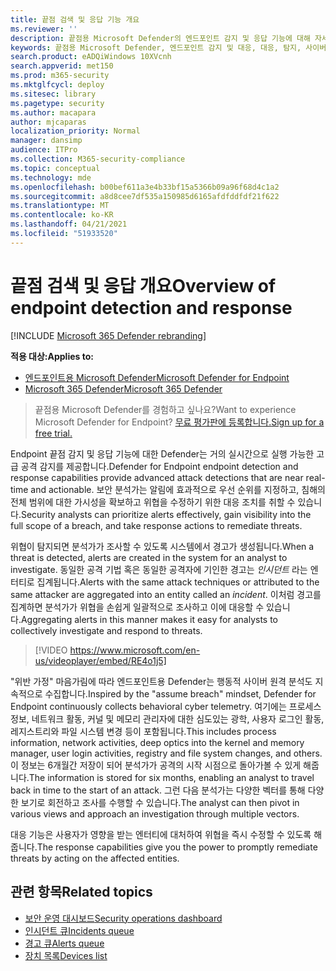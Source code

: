 ```yaml
---
title: 끝점 검색 및 응답 기능 개요
ms.reviewer: ''
description: 끝점용 Microsoft Defender의 엔드포인트 감지 및 응답 기능에 대해 자세히 알아보시고
keywords: 끝점용 Microsoft Defender, 엔드포인트 감지 및 대응, 대응, 탐지, 사이버 보안, 보호
search.product: eADQiWindows 10XVcnh
search.appverid: met150
ms.prod: m365-security
ms.mktglfcycl: deploy
ms.sitesec: library
ms.pagetype: security
ms.author: macapara
author: mjcaparas
localization_priority: Normal
manager: dansimp
audience: ITPro
ms.collection: M365-security-compliance
ms.topic: conceptual
ms.technology: mde
ms.openlocfilehash: b00bef611a3e4b33bf15a5366b09a96f68d4c1a2
ms.sourcegitcommit: a8d8cee7df535a150985d6165afdfddfdf21f622
ms.translationtype: MT
ms.contentlocale: ko-KR
ms.lasthandoff: 04/21/2021
ms.locfileid: "51933520"
---
```

# <a name="overview-of-endpoint-detection-and-response"></a><span data-ttu-id="2faf8-104">끝점 검색 및 응답 개요</span><span class="sxs-lookup"><span data-stu-id="2faf8-104">Overview of endpoint detection and response</span></span>

[!INCLUDE [Microsoft 365 Defender rebranding](../../includes/microsoft-defender.md)]


<span data-ttu-id="2faf8-105">**적용 대상:**</span><span class="sxs-lookup"><span data-stu-id="2faf8-105">**Applies to:**</span></span>
- [<span data-ttu-id="2faf8-106">엔드포인트용 Microsoft Defender</span><span class="sxs-lookup"><span data-stu-id="2faf8-106">Microsoft Defender for Endpoint</span></span>](https://go.microsoft.com/fwlink/p/?linkid=2154037)
- [<span data-ttu-id="2faf8-107">Microsoft 365 Defender</span><span class="sxs-lookup"><span data-stu-id="2faf8-107">Microsoft 365 Defender</span></span>](https://go.microsoft.com/fwlink/?linkid=2118804)

> <span data-ttu-id="2faf8-108">끝점용 Microsoft Defender를 경험하고 싶나요?</span><span class="sxs-lookup"><span data-stu-id="2faf8-108">Want to experience Microsoft Defender for Endpoint?</span></span> [<span data-ttu-id="2faf8-109">무료 평가판에 등록합니다.</span><span class="sxs-lookup"><span data-stu-id="2faf8-109">Sign up for a free trial.</span></span>](https://www.microsoft.com/microsoft-365/windows/microsoft-defender-atp?ocid=docs-wdatp-exposedapis-abovefoldlink)

<span data-ttu-id="2faf8-110">Endpoint 끝점 감지 및 응답 기능에 대한 Defender는 거의 실시간으로 실행 가능한 고급 공격 감지를 제공합니다.</span><span class="sxs-lookup"><span data-stu-id="2faf8-110">Defender for Endpoint endpoint detection and response capabilities provide advanced attack detections that are near real-time and actionable.</span></span> <span data-ttu-id="2faf8-111">보안 분석가는 알림에 효과적으로 우선 순위를 지정하고, 침해의 전체 범위에 대한 가시성을 확보하고 위협을 수정하기 위한 대응 조치를 취할 수 있습니다.</span><span class="sxs-lookup"><span data-stu-id="2faf8-111">Security analysts can prioritize alerts effectively, gain visibility into the full scope of a breach, and take response actions to remediate threats.</span></span>

<span data-ttu-id="2faf8-112">위협이 탐지되면 분석가가 조사할 수 있도록 시스템에서 경고가 생성됩니다.</span><span class="sxs-lookup"><span data-stu-id="2faf8-112">When a threat is detected, alerts are created in the system for an analyst to investigate.</span></span> <span data-ttu-id="2faf8-113">동일한 공격 기법 혹은 동일한 공격자에 기인한 경고는 _인시던트_ 라는 엔터티로 집계됩니다.</span><span class="sxs-lookup"><span data-stu-id="2faf8-113">Alerts with the same attack techniques or attributed to the same attacker are aggregated into an entity called an _incident_.</span></span> <span data-ttu-id="2faf8-114">이처럼 경고를 집계하면 분석가가 위협을 손쉽게 일괄적으로 조사하고 이에 대응할 수 있습니다.</span><span class="sxs-lookup"><span data-stu-id="2faf8-114">Aggregating alerts in this manner makes it easy for analysts to collectively investigate and respond to threats.</span></span>

>[!VIDEO https://www.microsoft.com/en-us/videoplayer/embed/RE4o1j5]

<span data-ttu-id="2faf8-115">"위반 가정" 마음가림에 따라 엔드포인트용 Defender는 행동적 사이버 원격 분석도 지속적으로 수집합니다.</span><span class="sxs-lookup"><span data-stu-id="2faf8-115">Inspired by the "assume breach" mindset, Defender for Endpoint continuously collects behavioral cyber telemetry.</span></span> <span data-ttu-id="2faf8-116">여기에는 프로세스 정보, 네트워크 활동, 커널 및 메모리 관리자에 대한 심도있는 광학, 사용자 로그인 활동, 레지스트리와 파일 시스템 변경 등이 포함됩니다.</span><span class="sxs-lookup"><span data-stu-id="2faf8-116">This includes process information, network activities, deep optics into the kernel and memory manager, user login activities, registry and file system changes, and others.</span></span> <span data-ttu-id="2faf8-117">이 정보는 6개월간 저장이 되어 분석가가 공격의 시작 시점으로 돌아가볼 수 있게 해줍니다.</span><span class="sxs-lookup"><span data-stu-id="2faf8-117">The information is stored for six months, enabling an analyst to travel back in time to the start of an attack.</span></span> <span data-ttu-id="2faf8-118">그런 다음 분석가는 다양한 벡터를 통해 다양한 보기로 회전하고 조사를 수행할 수 있습니다.</span><span class="sxs-lookup"><span data-stu-id="2faf8-118">The analyst can then pivot in various views and approach an investigation through multiple vectors.</span></span>

<span data-ttu-id="2faf8-119">대응 기능은 사용자가 영향을 받는 엔터티에 대처하여 위협을 즉시 수정할 수 있도록 해줍니다.</span><span class="sxs-lookup"><span data-stu-id="2faf8-119">The response capabilities give you the power to promptly remediate threats by acting on the affected entities.</span></span>


## <a name="related-topics"></a><span data-ttu-id="2faf8-120">관련 항목</span><span class="sxs-lookup"><span data-stu-id="2faf8-120">Related topics</span></span>
- [<span data-ttu-id="2faf8-121">보안 운영 대시보드</span><span class="sxs-lookup"><span data-stu-id="2faf8-121">Security operations dashboard</span></span>](security-operations-dashboard.md)
- [<span data-ttu-id="2faf8-122">인시던트 큐</span><span class="sxs-lookup"><span data-stu-id="2faf8-122">Incidents queue</span></span>](view-incidents-queue.md)
- [<span data-ttu-id="2faf8-123">경고 큐</span><span class="sxs-lookup"><span data-stu-id="2faf8-123">Alerts queue</span></span>](alerts-queue.md)
- [<span data-ttu-id="2faf8-124">장치 목록</span><span class="sxs-lookup"><span data-stu-id="2faf8-124">Devices list</span></span>](machines-view-overview.md)

